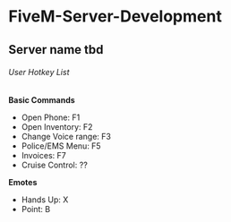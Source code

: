 # FiveM-Server-Development
## Server name tbd

###### User Hotkey List
**Basic Commands**  
- Open Phone: F1  
- Open Inventory: F2  
- Change Voice range: F3
- Police/EMS Menu: F5
- Invoices: F7  
- Cruise Control: ??  

**Emotes**
- Hands Up: X
- Point: B

